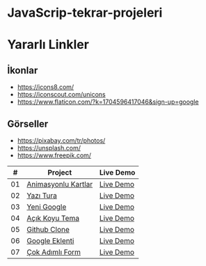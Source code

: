 # JavaScrip-tekrar-projeleri

# Yararlı Linkler

## İkonlar

- https://icons8.com/
- https://iconscout.com/unicons
- https://www.flaticon.com/?k=1704596417046&sign-up=google

## Görseller

- https://pixabay.com/tr/photos/
- https://unsplash.com/
- https://www.freepik.com/

|   #   | Project                                                                                                   | Live Demo                                                                              |
| :---: | --------------------------------------------------------------------------------------------------------- | -------------------------------------------------------------------------------------- |
|  01   | [Animasyonlu Kartlar](https://github.com/seyemr/JavaScrip-tekrar-projeleri/tree/main/AnimasyonCartlar)    | [Live Demo](https://65993f9ba11f67c49c29458e--stupendous-rolypoly-d0af72.netlify.app/) |
|  02   | [Yazı Tura](https://github.com/seyemr/JavaScrip-tekrar-projeleri/tree/main/yazitura)                      | [Live Demo](https://659a2db15fbe694bfa78c2e2--boisterous-dodol-531f00.netlify.app/)    |
|  03   | [Yeni Google](https://github.com/seyemr/JavaScrip-tekrar-projeleri/tree/main/google)                      | [Live Demo](https://659c80971ae1973967b8313a--wondrous-longma-84f922.netlify.app/)     |
|  04   | [Açık Koyu Tema](https://github.com/seyemr/JavaScrip-tekrar-projeleri/tree/main/darkLightThema)           | [Live Demo](https://659da7e4d0b91941ef787b56--friendly-gumption-d7a80a.netlify.app//)  |
|  05   | [Github Clone](https://github.com/seyemr/JavaScrip-tekrar-projeleri/tree/main/githubClone)                | [Live Demo](https://659ee7636ba0e7149c5993b9--stalwart-praline-841bb3.netlify.app/)    |
|  06   | [Google Eklenti](https://github.com/seyemr/JavaScrip-tekrar-projeleri/tree/main/googleEklenti)            | [Live Demo](https://youtu.be/HF56Tq_dcnA/)                                             |
|  07   | [Çok Adımlı Form](https://github.com/seyemr/JavaScrip-tekrar-projeleri/tree/main/CokAd%C4%B1ml%C4%B1Form) | [Live Demo](https://65a2a1ab389b9ccca89b5d3c--majestic-sorbet-9004eb.netlify.app/)     |
